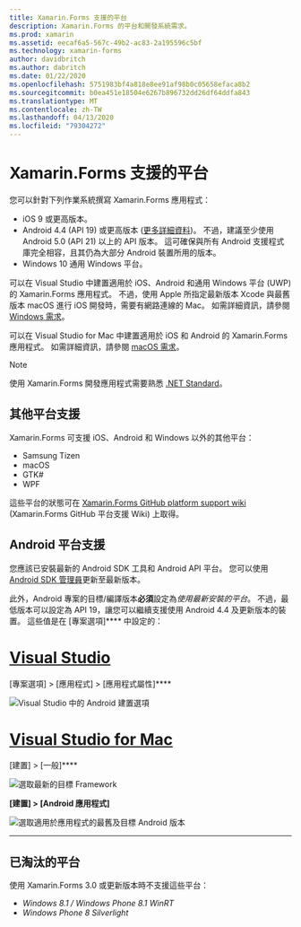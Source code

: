 ```yaml
---
title: Xamarin.Forms 支援的平台
description: Xamarin.Forms 的平台和開發系統需求。
ms.prod: xamarin
ms.assetid: eecaf6a5-567c-49b2-ac83-2a195596c5bf
ms.technology: xamarin-forms
author: davidbritch
ms.author: dabritch
ms.date: 01/22/2020
ms.openlocfilehash: 5751983bf4a818e8ee91af98b0c05658efaca8b2
ms.sourcegitcommit: b0ea451e18504e6267b896732dd26df64ddfa843
ms.translationtype: MT
ms.contentlocale: zh-TW
ms.lasthandoff: 04/13/2020
ms.locfileid: "79304272"
---
```

# <a name="xamarinforms-supported-platforms"></a>Xamarin.Forms 支援的平台

您可以針對下列作業系統撰寫 Xamarin.Forms 應用程式：

- iOS 9 或更高版本。
- Android 4.4 (API 19) 或更高版本 ([更多詳細資料](#android-platform-support))。 不過，建議至少使用 Android 5.0 (API 21) 以上的 API 版本。 這可確保與所有 Android 支援程式庫完全相容，且其仍為大部分 Android 裝置所用的版本。
- Windows 10 通用 Windows 平台。

可以在 Visual Studio 中建置適用於 iOS、Android 和通用 Windows 平台 (UWP) 的 Xamarin.Forms 應用程式。 不過，使用 Apple 所指定最新版本 Xcode 與最舊版本 macOS 進行 iOS 開發時，需要有網路連線的 Mac。 如需詳細資訊，請參閱 [Windows 需求](~/cross-platform/get-started/requirements.md#windows-requirements)。

可以在 Visual Studio for Mac 中建置適用於 iOS 和 Android 的 Xamarin.Forms 應用程式。 如需詳細資訊，請參閱 [macOS 需求](~/cross-platform/get-started/requirements.md#macos-requirements)。

> [!NOTE]
> 使用 Xamarin.Forms 開發應用程式需要熟悉 [.NET Standard](~/cross-platform/app-fundamentals/net-standard.md)。

## <a name="additional-platform-support"></a>其他平台支援

Xamarin.Forms 可支援 iOS、Android 和 Windows 以外的其他平台：

- Samsung Tizen
- macOS
- GTK#
- WPF

這些平台的狀態可在 [Xamarin.Forms GitHub platform support wiki](https://github.com/xamarin/Xamarin.Forms/wiki/Platform-Support) (Xamarin.Forms GitHub 平台支援 Wiki) 上取得。

## <a name="android-platform-support"></a>Android 平台支援

您應該已安裝最新的 Android SDK 工具和 Android API 平台。 您可以使用 [Android SDK 管理員](~/android/get-started/installation/android-sdk.md)更新至最新版本。

此外，Android 專案的目標/編譯版本**必須**設定為*使用最新安裝的平台*。 不過，最低版本可以設定為 API 19，讓您可以繼續支援使用 Android 4.4 及更新版本的裝置。 這些值是在 [專案選項]**** 中設定的：

# <a name="visual-studio"></a>[Visual Studio](#tab/windows)

[專案選項] > [應用程式] > [應用程式屬性]****

![Visual Studio 中的 Android 建置選項](requirements-images/options-android-vs-sml.png)

# <a name="visual-studio-for-mac"></a>[Visual Studio for Mac](#tab/macos)

[建置] > [一般]****

![選取最新的目標 Framework](requirements-images/options-general-sml.png)

**[建置] > [Android 應用程式]**

![選取適用於應用程式的最舊及目標 Android 版本](requirements-images/options-android-sml.png)

-----

## <a name="deprecated-platforms"></a>已淘汰的平台

使用 Xamarin.Forms 3.0 或更新版本時不支援這些平台：

- *Windows 8.1 / Windows Phone 8.1 WinRT*
- *Windows Phone 8 Silverlight*
